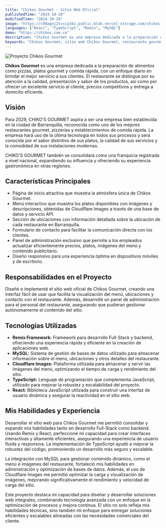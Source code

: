 ```yaml
---
title: "Chikos Gourmet - Sitio Web Oficial"
publishedTime: "2024-10-28"
modifiedTime: "2024-10-28"
image: "https://c98agni2tvccp34z.public.blob.vercel-storage.com/chikos-gourmet-mQUztT4FcdNPxleYy1ZLXC6wcMUApT.webp"
languages: ["React", "TypeScript", "Remix", "MySQL"]
demo: "https://chikos.com.co"
description: "Chikos Gourmet es una empresa dedicada a la preparación de pizzas, platos gourmet y comida rápida, destacada por su calidad, sabor y servicio al cliente. Ofrece precios competitivos, excelente presentación y entrega a domicilio eficiente. Desarrollado por Kevin Julio Pineda."
keywords: "Chikos Gourmet, sitio web Chikos Gourmet, restaurante gourmet Barranquilla, pizzería Barranquilla, comida rápida Barranquilla, menú interactivo, entrega a domicilio eficiente, platos gourmet, pizzas artesanales, panel administrativo restaurante, diseño web restaurante, desarrollo web Barranquilla, Kevin Julio Pineda, desarrollador web, sitio responsivo restaurante, franquicia gourmet Colombia, Cloudflare Images, Remix Framework, React, TypeScript, MySQL, optimización de rendimiento web, experiencia de usuario, desarrollo full-stack"
---
```


![Proyecto Chikos Gourmet](https://c98agni2tvccp34z.public.blob.vercel-storage.com/chikos-gourmet-mQUztT4FcdNPxleYy1ZLXC6wcMUApT.webp)

**Chikos Gourmet** es una empresa dedicada a la preparación de alimentos como pizzas, platos gourmet y comida rápida, con un enfoque diario en brindar el mejor servicio a sus clientes. El restaurante se distingue por su atención a la calidad, presentación y sabor de los productos, así como por ofrecer un excelente servicio al cliente, precios competitivos y entrega a domicilio eficiente.

## Visión

Para 2029, CHIKO'S GOURMET aspira a ser una empresa bien establecida en la ciudad de Barranquilla, reconocida como uno de los mejores restaurantes gourmet, pizzerías y establecimientos de comida rápida. La empresa hará uso de la última tecnología en todos sus procesos y será conocida por el sabor distintivo de sus platos, la calidad de sus servicios y la comodidad de sus instalaciones modernas.

CHIKO'S GOURMET también se consolidará como una franquicia registrada a nivel nacional, expandiendo su influencia y ofreciendo su experiencia gastronómica en otras regiones.

## Características Principales

- Página de inicio atractiva que muestra la atmósfera única de Chikos Gourmet.
- Menú interactivo que muestra los platos disponibles con imágenes y descripciones, obtenidas de Cloudflare Images a través de una base de datos y servicio API.
- Sección de ubicaciones con información detallada sobre la ubicación de cada restaurante en Barranquilla.
- Formulario de contacto para facilitar la comunicación directa con los clientes.
- Panel de administración exclusivo que permite a los empleados actualizar eficientemente precios, platos, imágenes del menú y contenido publicitario.
- Diseño responsivo para una experiencia óptima en dispositivos móviles y de escritorio.

## Responsabilidades en el Proyecto

Diseñé e implementé el sitio web oficial de Chikos Gourmet, creando una interfaz fácil de usar que facilita la visualización del menú, ubicaciones y contacto con el restaurante. Además, desarrollé un panel de administración para el personal del restaurante, asegurando que pudieran gestionar autónomamente el contenido del sitio.

## Tecnologías Utilizadas

- **Remix Framework:** Framework para desarrollo Full-Stack y backend, ofreciendo una experiencia rápida y eficiente en la creación de aplicaciones web.
- **MySQL:** Sistema de gestión de bases de datos utilizado para almacenar información sobre el menú, ubicaciones y otros detalles del restaurante.
- **Cloudflare Images:** Plataforma utilizada para almacenar y servir las imágenes del menú, optimizando el tiempo de carga y rendimiento del sitio.
- **TypeScript:** Lenguaje de programación que complementa JavaScript, utilizado para mejorar la robustez y escalabilidad del proyecto.
- **React:** Biblioteca JavaScript utilizada para construir una interfaz de usuario dinámica y asegurar la reactividad en el sitio web.

## Mis Habilidades y Experiencia

Desarrollar el sitio web para Chikos Gourmet me permitió consolidar y expandir mis habilidades tanto en desarrollo Full-Stack como backend. Usando Remix y React, perfeccioné mi capacidad para crear interfaces interactivas y altamente eficientes, asegurando una experiencia de usuario fluida y responsiva. La implementación de TypeScript ayudó a mejorar la robustez del código, promoviendo un desarrollo más seguro y escalable.

La integración con MySQL para gestionar contenido dinámico, como el menú e imágenes del restaurante, fortaleció mis habilidades en administración y optimización de bases de datos. Además, el uso de Cloudflare Images me permitió optimizar la carga y visualización de imágenes, mejorando significativamente el rendimiento y velocidad de carga del sitio.

Este proyecto destaca mi capacidad para diseñar y desarrollar soluciones web integrales, combinando tecnología avanzada con un enfoque en la optimización de procesos y mejora continua. El sitio no solo refleja mis habilidades técnicas, sino también mi enfoque para entregar soluciones eficientes y escalables alineadas con las necesidades comerciales del cliente.
